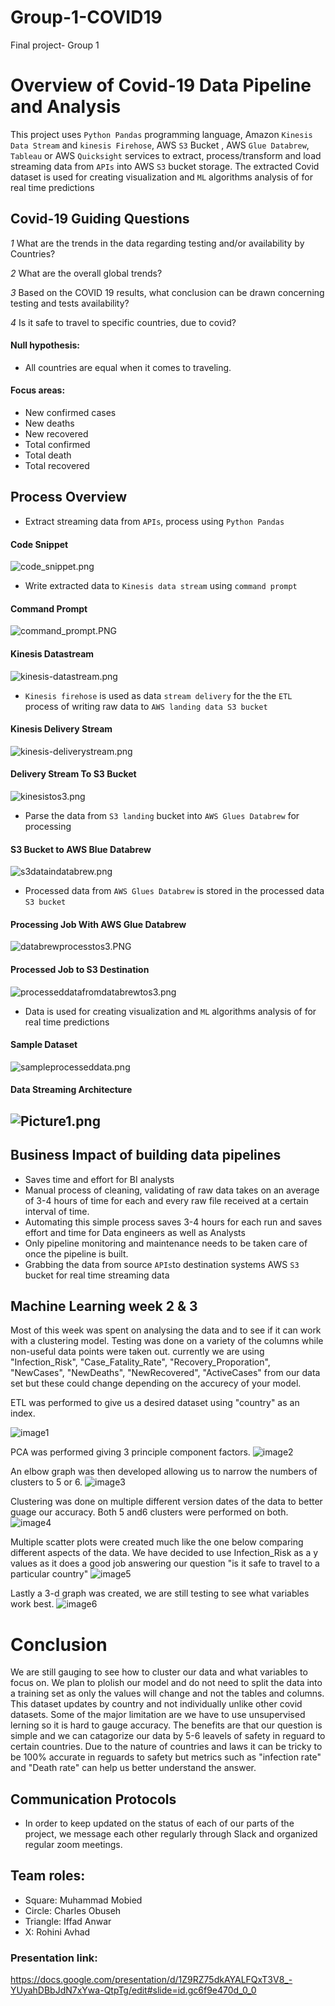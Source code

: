 # Group-1-COVID19
Final project- Group 1 

# Overview of Covid-19 Data Pipeline and Analysis
This project uses  `Python Pandas`  programming language,  Amazon `Kinesis Data Stream`  and `kinesis Firehose`,  AWS `S3` Bucket , AWS `Glue Databrew`, `Tableau` or AWS `Quicksight` services to extract, process/transform and load streaming data from `APIs` into AWS `S3` bucket storage. 
The extracted Covid dataset is used for creating visualization and `ML` algorithms analysis of for real time predictions

## Covid-19 Guiding Questions
*1*  What are the trends in the data regarding testing and/or availability by Countries?

*2* What are the overall global trends?

*3*  Based on the COVID 19 results, what conclusion can be drawn concerning testing and tests availability?

*4*   Is it safe to travel to specific countries, due to covid? 

#### Null hypothesis: 
* All countries are equal when it comes to traveling. 

#### Focus areas:
* New confirmed cases
* New deaths
* New recovered
* Total confirmed
* Total death
* Total recovered


## Process Overview 
* Extract streaming data from `APIs`, process using `Python Pandas` 

#### Code Snippet 

 ![code_snippet.png](https://github.com/mhoussam1/Group-1-COVID19/blob/charleside2001/images/code_snippet.png) 
 
* Write extracted data to `Kinesis data stream` using `command prompt`

#### Command Prompt 

 ![command_prompt.PNG](https://github.com/mhoussam1/Group-1-COVID19/blob/charleside2001/images/command_prompt.PNG) 

#### Kinesis Datastream

 ![kinesis-datastream.png](https://github.com/mhoussam1/Group-1-COVID19/blob/charleside2001/images/kinesis-datastream.png) 
 
* `Kinesis firehose` is used as data `stream delivery` for the  the `ETL` process of writing raw data to `AWS landing data S3 bucket`

#### Kinesis Delivery Stream 

 ![kinesis-deliverystream.png](https://github.com/mhoussam1/Group-1-COVID19/blob/charleside2001/images/kinesis-deliverystream.png) 
 
#### Delivery Stream To S3 Bucket 
 
 ![kinesistos3.png](https://github.com/mhoussam1/Group-1-COVID19/blob/charleside2001/images/kinesistos3.png) 
  
* Parse the data from `S3 landing` bucket into `AWS Glues Databrew` for processing

#### S3 Bucket to AWS Blue Databrew

 ![s3dataindatabrew.png](https://github.com/mhoussam1/Group-1-COVID19/blob/charleside2001/images/s3dataindatabrew.png) 
 

* Processed data from `AWS Glues Databrew` is stored in the processed data `S3 bucket` 

#### Processing Job With AWS Glue Databrew

 ![databrewprocesstos3.PNG](https://github.com/mhoussam1/Group-1-COVID19/blob/charleside2001/images/databrewprocesstos3.PNG) 

#### Processed Job to S3 Destination 

 ![processeddatafromdatabrewtos3.png](https://github.com/mhoussam1/Group-1-COVID19/blob/charleside2001/images/processeddatafromdatabrewtos3.png)
 
* Data is used for creating visualization and `ML` algorithms analysis of for real time predictions 


#### Sample Dataset
 
 ![sampleprocesseddata.png](https://github.com/mhoussam1/Group-1-COVID19/blob/charleside2001/images/sampleprocesseddata.png)   


#### Data Streaming Architecture

![Picture1.png](https://github.com/mhoussam1/Group-1-COVID19/blob/charleside2001/images/Picture1.png)
---
## Business Impact of building data pipelines
* Saves time and effort for BI analysts
* Manual process of cleaning, validating of raw data takes on an average of 3-4 hours of time for each and every raw file received at a certain interval of time.
* Automating this simple process saves 3-4 hours for each run and saves effort and time for Data engineers as well as Analysts
* Only pipeline monitoring and maintenance needs to be taken care of once the pipeline is built.
* Grabbing the data from source `APIs`to destination systems AWS `S3` bucket for real time streaming data

## Machine Learning week 2 & 3
Most of this week was spent on analysing the data and to see if it can work with a clustering model. Testing was done on a variety of the columns while non-useful data points were taken out. currently we are using "Infection_Risk", "Case_Fatality_Rate", "Recovery_Proporation", "NewCases", "NewDeaths", "NewRecovered", "ActiveCases" from our data set but these could change depending on the accurecy of your model.

ETL was performed to give us a desired dataset using "country" as an index.

![image1](https://github.com/mhoussam1/Group-1-COVID19/blob/main/ML_images/ETL.png)

PCA was performed giving 3 principle component factors.
![image2](https://github.com/mhoussam1/Group-1-COVID19/blob/main/ML_images/PC1-3.png)

An elbow graph was then developed allowing us to narrow the numbers of clusters to 5 or 6.
![image3](https://github.com/mhoussam1/Group-1-COVID19/blob/main/ML_images/elbow.png)

Clustering was done on multiple different version dates of the data to better guage our accuracy. Both 5 and6 clusters were performed on both.
![image4](https://github.com/mhoussam1/Group-1-COVID19/blob/main/ML_images/clustering.png)

Multiple scatter plots were created much like the one below comparing different aspects of the data. We have decided to use Infection_Risk as a y values as it does a good job answering our question "is it safe to travel to a particular country"
![image5](https://github.com/mhoussam1/Group-1-COVID19/blob/main/ML_images/scatter.ong.png)

Lastly a 3-d graph was created, we are still testing to see what variables work best.
![image6](https://github.com/mhoussam1/Group-1-COVID19/blob/main/ML_images/3_d.png)

# Conclusion

We are still gauging to see how to cluster our data and what variables to focus on. We plan to plolish our model and do not need to split the data into a training set as only the values will change and not the tables and columns.
This dataset updates by country and not individually unlike other covid datasets.
Some of the major limitation are we have to use unsupervised lerning so it is hard to gauge accuracy. The benefits are that our question is simple and we can catagorize our data by 5-6 leavels of safety in reguard to certain countries.
Due to the nature of countries and laws it can be tricky to be 100% accurate in reguards to safety but metrics such as "infection rate" and "Death rate" can help us better understand the answer.



## Communication Protocols

- In order to keep updated on the status of each of our parts of the project, we message each other regularly through Slack and organized regular zoom meetings.


## Team roles:

- Square: Muhammad Mobied 
- Circle: Charles Obuseh
- Triangle: Iffad Anwar
- X: Rohini Avhad


### Presentation link:

https://docs.google.com/presentation/d/1Z9RZ75dkAYALFQxT3V8_-YUyahDBbJdN7xYwa-QtpTg/edit#slide=id.gc6f9e470d_0_0
